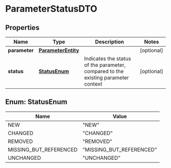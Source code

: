 # ParameterStatusDTO

## Properties
Name | Type | Description | Notes
------------ | ------------- | ------------- | -------------
**parameter** | [**ParameterEntity**](ParameterEntity.md) |  |  [optional]
**status** | [**StatusEnum**](#StatusEnum) | Indicates the status of the parameter, compared to the existing parameter context |  [optional]

<a name="StatusEnum"></a>
## Enum: StatusEnum
Name | Value
---- | -----
NEW | &quot;NEW&quot;
CHANGED | &quot;CHANGED&quot;
REMOVED | &quot;REMOVED&quot;
MISSING_BUT_REFERENCED | &quot;MISSING_BUT_REFERENCED&quot;
UNCHANGED | &quot;UNCHANGED&quot;
